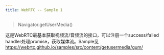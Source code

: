 ```yaml
---
title: WebRTC -- Sample 1
---
```


> Navigator.getUserMedia()

这是WebRTC最基本获取视频流/音频流的接口，可以注册一个success/failed handler处理promise，获取媒体流。Sample见 https://webrtc.github.io/samples/src/content/getusermedia/gum/
